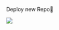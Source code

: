 Deploy new Repo🐣 
</h3>

<a href="https://github.com/BadshahAk/SoftyXbot"><img src="https://img.shields.io/badge/-♦️Click Here♦️-Violet?style=for-the-badge&logo=Telegram"></a>

</p>
